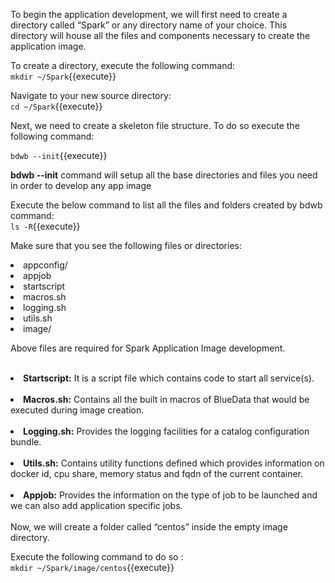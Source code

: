 To begin the application development, we will first need to create a directory called “Spark” or any directory name of your choice. This directory will house all the files and components necessary to create the application image. 

To create a directory, execute the following command:<br>
`mkdir ~/Spark`{{execute}}<br>

Navigate to your new source directory:<br>
`cd ~/Spark`{{execute}}<br>

Next, we need to create a skeleton file structure. To do so execute the following command:

`bdwb --init`{{execute}}

 <b>bdwb --init</b> command will setup all the base directories and files you need in order to develop any app image

 Execute the below command to list all the files and folders created by bdwb command:<br>
`ls -R`{{execute}}

Make sure that you see the following files or directories:
<li>appconfig/</li>
<li>appjob</li>
<li>startscript</li>
<li>macros.sh</li>
<li>logging.sh</li>
<li>utils.sh</li>
<li>image/</li>


Above files are required for Spark Application Image development.<br>
<br>
<b><li>Startscript:</b> It is a script file which contains code to start all service(s). 
<br>
<br><b><li>Macros.sh:</b> Contains all the built in macros of BlueData that would be executed during image creation.
<br>
<br><b><li>Logging.sh:</b> Provides the logging facilities for a catalog configuration bundle. 
<br>
<br><b><li>Utils.sh:</b> Contains utility functions defined which provides information on docker id, cpu share, memory status and fqdn of the current container.<br>
<br><b><li>Appjob:</b> Provides the information on the type of job to be launched and we can also add application specific jobs.<br>
<br>Now, we will create a folder called “centos” inside the empty image directory. 

Execute the following command to do so :
<br>`mkdir ~/Spark/image/centos`{{execute}}
